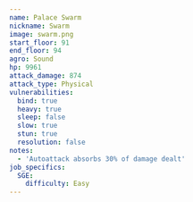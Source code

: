 ```yaml
---
name: Palace Swarm
nickname: Swarm
image: swarm.png
start_floor: 91
end_floor: 94
agro: Sound
hp: 9961
attack_damage: 874
attack_type: Physical
vulnerabilities:
  bind: true
  heavy: true
  sleep: false
  slow: true
  stun: true
  resolution: false
notes:
  - 'Autoattack absorbs 30% of damage dealt'
job_specifics:
  SGE:
    difficulty: Easy
---
```

